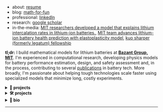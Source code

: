 * about: [resume](https://drive.google.com/file/d/13bupMmTaDIvAPtdmPKgC9OjsrbttAIeI/view?usp=drive_link) 
* blog: [math-for-fun](https://oscuro-phoenix.github.io/math-for-fun/) 
* professional: [linkedIn](https://linkedin.com/in/shakul-pathak) 
* research: [google scholar](https://scholar.google.com/citations?hl=en&user=6gel9QYAAAAJ&view_op=list_works&sortby=pubdate)
* in-the-media: [MIT researchers developed a model that explains lithium intercalation rates in lithium-ion batteries.](https://news.mit.edu/2025/simple-formula-could-guide-design-faster-charging-longer-lasting-batteries-1002), [MIT team advances lithium-ion battery health prediction with elastoplasticity model](https://quantumzeitgeist.com/mit-team-advances-lithium-ion-battery-health-prediction-with-elastoplasticity-model/), [kuo sharper (formerly legatum) fellowship](https://x.com/mitlegatum/status/1831786912035836171)

**tl;dr:**
I build mathematical models for lithium batteries at **[Bazant Group, MIT](https://bazantgroup.mit.edu/)**. I'm experienced in computational research, developing physics models for battery performance estimation, design, and safety assessment and, in the process, contributing to several [publications](https://scholar.google.com/citations?user=6gel9QYAAAAJ&hl=en) in battery tech. More broadly, I'm passionate about helping tough technologies scale faster using specialized models that minimize long, costly experiments.

<details>
<summary><b>🔋 projects </b></summary>

<div style="border-left: 4px solid #0969da; padding-left: 20px; margin-left: 8px;">

<details>
<summary><b>Digital Twins</b></summary>

* Developed lean (5x parameter reduction) SPM and P2D battery models for rapid State of Health (SOH) tracking.
* Framework to support Battery Management Systems (BMS) development and predictive maintenance.

</details>
<details>
<summary><b>Model-guided Discovery of Charge-Transfer Kinetics</b></summary>

* Led model-guided design of experiments (DOE) across 4 experimental teams for model parameterization of LCO, NMC, and LFP cathodes.
* Developed Electrochemical Impedance Spectroscopy (EIS) software for learning kinetic models from frequency-domain data.
* Work sponsored by Shell USA & Toyota Research Institute (TRI).

</details>
<details>
<summary><b>Rapid Estimation of Battery Deformation</b></summary>

* Co-developed Julia Finite Volume Method (FVM) software for millisecond-scale (100x speedup compared to vanilla simulators) battery swelling simulation.
* Validated against 20Ah NCM-Graphite pouch cell data for battery pack design optimization.

</details>
<details>
<summary><b>Quantifying Microstructure-Performance Relationships</b></summary>

* Built multiscale FVM models for phase-change LFP materials.
* Developed graph framework reducing simulation time from weeks to hours.
* Created impedance models for polycrystalline NCM cathodes for deconvoluting processes that contribute to low to moderate (< 2C) rate response.
* Work sponsored by MathWorks Fellowship.

</details>
<details>
<summary><b>Degradation and Diagnostics</b></summary>

* Developed interpretable model for dead lithium dynamics limiting Li-metal battery cycle life.
* Co-developed method combining model features into degradation metrics for SOH estimation (provisional patent filed).

</details>
<details>
<summary><b>Consulting</b></summary>

* **SLB**: Quantified bottlenecks in Direct Lithium Extraction (DLE) systems for unlocking 70% recovery. Ran a physics-guided feasibility assessment of integrating electrolyzer in traditional industries, spotted promising entry points and quantified lifetime energy and $ savings per installation.
* **AstraZeneca**: Built ML models for bioreactor quality control in monoclonal antibody production, delivering hybrid algorithms to reduce waste while maintaining yield. Built an automated (arduino) injector assessment platform to automate standardized testing, this is being built toward animal cruelty-free, low cost and easy compliance testing systems.

</details>

</div>

</details>

<details>
<summary><b>🛠️ projects </b></summary>

* [XAScribe](https://github.com/Oscuro-Phoenix/xascribe) - AI-powered XAS research assistant with Streamlit, Gemini 2.5 Flash, and FAISS | [Live Demo](https://xascribe-mqr9ykb3xgrabj4msihmvx.streamlit.app/) (Made during [LLMs for Materials and Chemistry Hack](https://llmhackathon.github.io/))
* [knotgen](https://github.com/Oscuro-Phoenix/knotgen) - Job matching platform built with Next.js, TypeScript, and React (Made \w [sundai club](https://www.sundai.club/) at MIT; Kuo Sharper Fellowship supported further market research across SMEs)
* [Shell AI Hack 2024](https://github.com/Oscuro-Phoenix/shellaihack2024) - Minimizing vehicle fleet carbon emissions (Hackathon submission by Team ASPAM, Public [Leaderboard](https://www.hackerearth.com/challenges/competitive/shellai-hackathon-2024/leaderboard/) #3)

</details>

<details>
<summary><b>📖 bio </b></summary> <br>
  
*Shakul, born in Bhubaneswar, India, is an MIT researcher who develops mathematical models to help lithium batteries scale faster. A consistent top performer in school, he secured awards such as the Kishor Vaigyanik Protsahan Yojana (KVPY) fellowship, top rankings in national examinations in physics, and engineering before joining IIT Kharagpur (IIT-KGP) in 2016.*

*Shakul gained significant exposure to physical modeling and computational tools during his time at IIT-KGP. His stellar performance in core classes and desire for deep understanding was called out by his professors who are among some of India's top chemical engineers. They inspired him to pursue a career in applied research.*

*This led Shakul on a diverse geographic path of winning coveted research fellowships to work with major research labs such as Simon Fraser University (SFU) in Canada and the Max Planck Institute for Dynamics and Self-Organization in Germany where he studied the physics of living cells to better engineer therapeutics and nanotechnology. For Shakul, these opportunities were golden. Interdisciplinary research presented itself as a gateway to pursue his interests in math, physics and CS from his schooldays, a time when, oddly enough, he could only make sense of pursuing a bachelor's in CS.*

*Deep support from his mentors and experiences shaped his desire to continue applied research after receiving his chemical engineering bachelor's and master's in technology from IIT-KGP in 2021. Shakul now lives in Cambridge and works at the Massachusetts Institute of Technology (MIT) where he builds physics models for batteries that power homes, data centers and transportation.*

*As of 2025, Shakul has contributed to several publications, written battery simulators, consulted on four industrial projects, mentored two master's theses students, won two fellowships, and has taught several students in the graduate-level Transport Phenomena course at MIT. Shakul is passionate about applying AI and physics to accelerate the growth of tough tech (such as batteries) and continues pursuing this in the energy and tech industry. Outside of research, he enjoys going on long walks, exploring math, following business trends, and discovering new food.*

</details>

---
